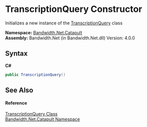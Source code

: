 ﻿# TranscriptionQuery Constructor 
 

Initializes a new instance of the <a href ="T_Bandwidth_Net_Catapult_TranscriptionQuery.md">TranscriptionQuery</a> class

**Namespace:**&nbsp;<a href ="N_Bandwidth_Net_Catapult.md">Bandwidth.Net.Catapult</a><br />**Assembly:**&nbsp;Bandwidth.Net (in Bandwidth.Net.dll) Version: 4.0.0

## Syntax

**C#**<br />
``` C#
public TranscriptionQuery()
```


## See Also


#### Reference
<a href ="T_Bandwidth_Net_Catapult_TranscriptionQuery.md">TranscriptionQuery Class</a><br /><a href ="N_Bandwidth_Net_Catapult.md">Bandwidth.Net.Catapult Namespace</a><br />